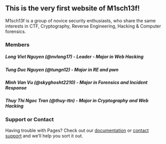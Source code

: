 ## This is the very first website of M1sch13f!

M1sch13f is a group of novice security enthusiasts, who share the same interests in CTF, Cryptography, Reverse Engineering, Hacking & Computer forensics.

### Members
##### Long Viet Nguyen (@nvlong17) - Leader - Major in Web Hacking
##### Tung Duc Nguyen (@tungn12) - Major in RE and pwn
##### Minh Van Vu (@skyghosht2210) - Major in Forensics and Incident Response
##### Thuy Thi Ngoc Tran (@thuy-ttn) - Major in Cryptography and Web Hacking

### Support or Contact

Having trouble with Pages? Check out our [documentation](https://docs.github.com/categories/github-pages-basics/) or [contact support](https://github.com/contact) and we’ll help you sort it out.
